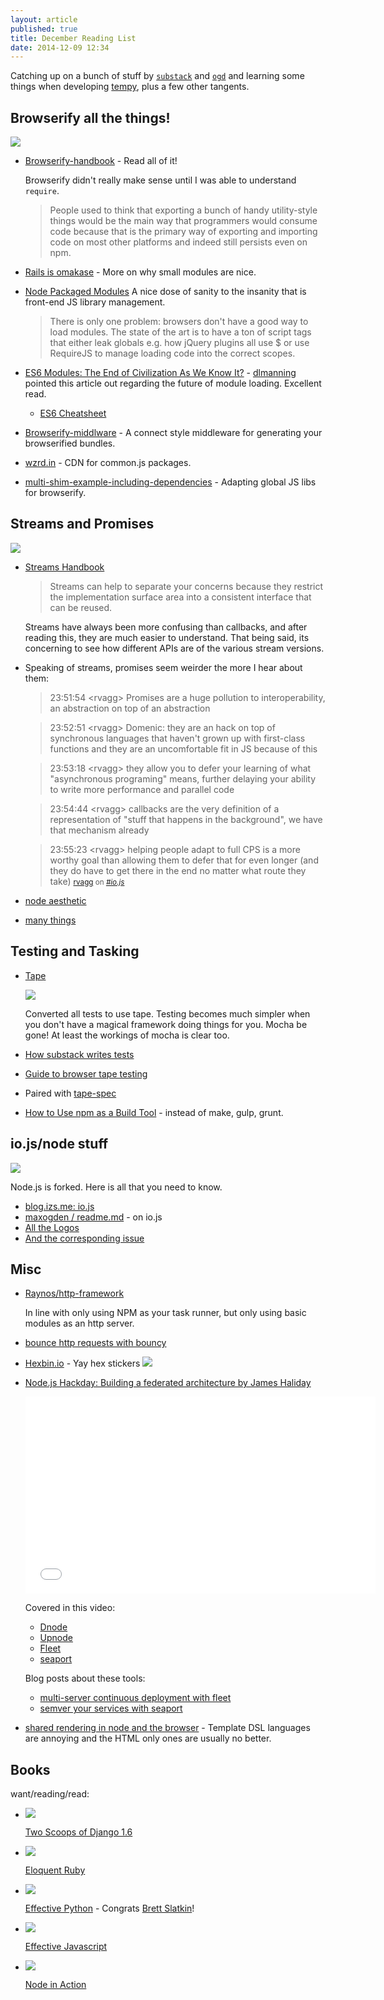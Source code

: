 ```yaml
---
layout: article
published: true
title: December Reading List
date: 2014-12-09 12:34
---
```


Catching up on a bunch of stuff by [`substack`](http://substack.net) and [`ogd`](http://maxogden.com/node-packaged-modules.html) and learning some things when developing [tempy](https://tempy.herokuapp.com), plus a few other tangents.

## Browserify all the things!

![](http://browserify.org/images/browserify.png)

- [Browserify-handbook](https://github.com/substack/browserify-handbook) - Read all of it!

  Browserify didn't really make sense until I was able to understand `require`.

  > People used to think that exporting a bunch of handy utility-style things would be the main way that programmers would consume code because that is the primary way of exporting and importing code on most other platforms and indeed still persists even on npm.

- [Rails is omakase](http://david.heinemeierhansson.com/2012/rails-is-omakase.html) - More on why small modules are nice.

- [Node Packaged Modules](http://maxogden.com/node-packaged-modules.html) A nice dose of sanity to the insanity that is front-end JS library management.

  > There is only one problem: browsers don't have a good way to load modules. The state of the art is to have a ton of script tags that either leak globals e.g. how jQuery plugins all use $ or use RequireJS to manage loading code into the correct scopes.

- [ES6 Modules: The End of Civilization As We Know It?](https://medium.com/@brianleroux/es6-modules-amd-and-commonjs-c1acefbe6fc0) - [dlmanning](https://twitter.com/davidlymanning) pointed this article out regarding the future of module loading.  Excellent read.
  - [ES6 Cheatsheet](http://espadrine.github.io/New-In-A-Spec/es6/)

- [Browserify-middlware](https://github.com/ForbesLindesay/browserify-middleware) - A connect style middleware for generating your browserified bundles.
- [wzrd.in](http://wzrd.in) - CDN for common.js packages.
- [multi-shim-example-including-dependencies](https://github.com/thlorenz/browserify-shim#multi-shim-example-including-dependencies) - Adapting global JS libs for browserify.

## Streams and Promises

[![](https://farm8.staticflickr.com/7526/15363324924_35e7ec5490_z.jpg)](https://github.com/substack/stream-handbook)

- [Streams Handbook](https://github.com/substack/stream-handbook)

  > Streams can help to separate your concerns because they restrict the implementation surface area into a consistent interface that can be reused.

  Streams have always been more confusing than callbacks, and after reading this, they are much easier to understand.  That being said, its concerning to see how different APIs are of the various stream versions.

- Speaking of streams, promises seem weirder the more I hear about them:

  > 23:51:54  &lt;rvagg&gt; Promises are a huge pollution to interoperability, an abstraction on top of an abstraction

  >  23:52:51  &lt;rvagg&gt; Domenic: they are an hack on top of synchronous languages that haven't grown up with first-class functions and they are an uncomfortable fit in JS because of this

  >  23:53:18  &lt;rvagg&gt; they allow you to defer your learning of what &quot;asynchronous programing&quot; means, further delaying your ability to write more performance and parallel code

  >  23:54:44  &lt;rvagg&gt; callbacks are the very definition of a representation of &quot;stuff that happens in the background&quot;, we have that mechanism already

  >  23:55:23  &lt;rvagg&gt; helping people adapt to full CPS is a more worthy goal than allowing them to defer that for even longer (and they do have to get there in the end no matter what route they take)
  > <small><a href="http://r.va.gg">rvagg</a> on <a href="http://logs.libuv.org/io.js/2014-12-08"><cite title="#io.js">#io.js</cite></a></small>

- [node aesthetic](http://substack.net/node_aesthetic)
- [many things](http://substack.net/many_things)

## Testing and Tasking

- [Tape](https://github.com/substack/tape)

  ![](https://camo.githubusercontent.com/50dd49050de38c87a28ab6aa0b09bbe2d042cba1/687474703a2f2f737562737461636b2e6e65742f696d616765732f746170655f64726976652e706e67)

  Converted all tests to use tape.  Testing becomes much simpler when you don't have a magical framework doing things for you.  Mocha be gone!  At least the workings of mocha is clear too.

- [How substack writes tests](http://substack.net/how_I_write_tests_for_node_and_the_browser)
- [Guide to browser tape testing](https://ci.testling.com/guide/tape)
- Paired with [tape-spec](https://github.com/brianleroux/browserify-tape-spec)
- [How to Use npm as a Build Tool](http://blog.keithcirkel.co.uk/how-to-use-npm-as-a-build-tool/) - instead of make, gulp, grunt.

## io.js/node stuff

![](https://camo.githubusercontent.com/69bd3dda2e9fede2616dfc0a5eb64dda529e3976/687474703a2f2f736372617463682e737562737461636b2e6e65742f696f6a735f6a7570697465722e737667)

Node.js is forked.  Here is all that you need to know.

- [blog.izs.me: io.js](http://blog.izs.me/post/104685388058/io-js)
- [maxogden / readme.md](https://gist.github.com/maxogden/d96123138522c84cdb25) - on io.js
- [All the Logos](http://tableflip.io:1234)
- [And the corresponding issue](https://github.com/iojs/io.js/issues/37)

## Misc

- [Raynos/http-framework](https://github.com/Raynos/http-framework)

  In line with only using NPM as your task runner, but only using basic modules as an http server.

- [bounce http requests with bouncy](http://substack.net/bounce_http_requests_with_bouncy)

- [Hexbin.io](http://hexb.in) - Yay hex stickers
  ![](http://hexb.in/assets/nav.png)

- [Node.js Hackday: Building a federated architecture by James Haliday](https://www.youtube.com/watch?v=84PE6EF3YWY&list=FLd8cLeIEVcsbhyX9FDph-Jg&index=3)

  <div class="flex-video"><iframe width="560" height="315" src="//www.youtube-nocookie.com/embed/84PE6EF3YWY" frameborder="0" allowfullscreen></iframe></div>

  Covered in this video:

  - [Dnode](https://github.com/substack/dnode)
  - [Upnode](https://github.com/substack/upnode)
  - [Fleet](https://github.com/substack/fleet)
  - [seaport](https://github.com/substack/seaport)

  Blog posts about these tools:

  - [multi-server continuous deployment with fleet](http://substack.net/multi_server_continuous_deployment_with_fleet)
  - [semver your services with seaport](http://substack.net/semver_your_services_with_seaport)

- [shared rendering in node and the browser](http://substack.net/shared_rendering_in_node_and_the_browser) - Template DSL languages are annoying and the HTML only ones are usually no better.


## Books

  want/reading/read:

- [![](http://cdn.shopify.com/s/files/1/0304/6901/products/1.6-cover-389x480_1024x1024.png?v=1391472047)](http://twoscoopspress.org/collections/everything/products/two-scoops-of-django-1-6)

  [Two Scoops of Django 1.6](http://twoscoopspress.org/collections/everything/products/two-scoops-of-django-1-6)

- [![](http://ecx.images-amazon.com/images/I/41IDuwJXFCL.jpg)](http://eloquentruby.com)

  [Eloquent Ruby](http://eloquentruby.com)

- [![](http://www.effectivepython.com/images/cover.jpg)](http://www.effectivepython.com)

  [Effective Python](http://www.effectivepython.com) - Congrats [Brett Slatkin](http://www.onebigfluke.com)!

- [![](http://effectivejs.com/img/book-thumbnail.jpg)](http://effectivejs.com)

  [Effective Javascript](http://effectivejs.com)

- [![](http://ecx.images-amazon.com/images/I/51twwFigyiL.jpg)](http://www.manning.com/cantelon/)

  [Node in Action](http://www.manning.com/cantelon/)


